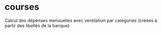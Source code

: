 # courses
Calcul des dépenses mensuelles avec ventilation par catégories (créées à partir des libellés de la banque)
